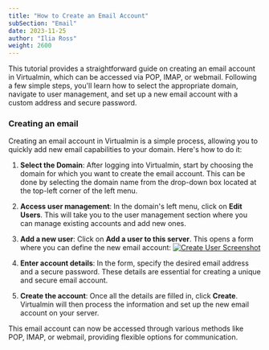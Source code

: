 ```yaml
---
title: "How to Create an Email Account"
subSection: "Email"
date: 2023-11-25
author: "Ilia Ross"
weight: 2600
---
```

This tutorial provides a straightforward guide on creating an email account in Virtualmin, which can be accessed via POP, IMAP, or webmail. Following a few simple steps, you'll learn how to select the appropriate domain, navigate to user management, and set up a new email account with a custom address and secure password.

### Creating an email
Creating an email account in Virtualmin is a simple process, allowing you to quickly add new email capabilities to your domain. Here's how to do it:

1. **Select the Domain**: After logging into Virtualmin, start by choosing the domain for which you want to create the email account. This can be done by selecting the domain name from the drop-down box located at the top-left corner of the left menu.

2. **Access user management**: In the domain's left menu, click on **Edit Users**. This will take you to the user management section where you can manage existing accounts and add new ones.

3. **Add a new user**: Click on **Add a user to this server**. This opens a form where you can define the new email account:
    [![](/images/docs/screenshots/tutorials/step-by-step/light/create-user.png "Create User Screenshot")](/images/docs/screenshots/tutorials/step-by-step/light/create-user.png)
   
4. **Enter account details**: In the form, specify the desired email address and a secure password. These details are essential for creating a unique and secure email account.

5. **Create the account**: Once all the details are filled in, click **Create**. Virtualmin will then process the information and set up the new email account on your server.

This email account can now be accessed through various methods like POP, IMAP, or webmail, providing flexible options for communication.
